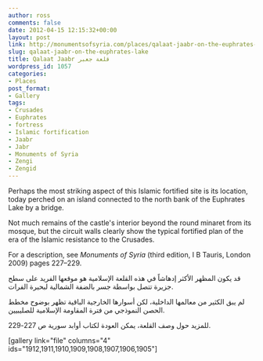 ```yaml
---
author: ross
comments: false
date: 2012-04-15 12:15:32+00:00
layout: post
link: http://monumentsofsyria.com/places/qalaat-jaabr-on-the-euphrates-lake/
slug: qalaat-jaabr-on-the-euphrates-lake
title: Qalaat Jaabr قلعة جعبر
wordpress_id: 1057
categories:
- Places
post_format:
- Gallery
tags:
- Crusades
- Euphrates
- fortress
- Islamic fortification
- Jaabr
- Jabr
- Monuments of Syria
- Zengi
- Zengid
---
```


Perhaps the most striking aspect of this Islamic fortified site is its location, today perched on an island connected to the north bank of the Euphrates Lake by a bridge.

Not much remains of the castle's interior beyond the round minaret from its mosque, but the circuit walls clearly show the typical fortified plan of the era of the Islamic resistance to the Crusades.

For a description, see _Monuments of Syria_ (third edition, I B Tauris, London 2009) pages 227–229.


قد يكون المظهر الأكثر إدهاشاً في هذه القلعة الإسلامية هو موقعها الفريد على سطح جزيرة تتصل بواسطة جسر بالضفة الشمالية لبحيرة الفرات.




لم يبق الكثير من معالمها الداخلية، لكن أسوارها الخارجية الباقية تظهر بوضوح مخطط الحصن النموذجي من فترة المقاومة الإسلامية للصليبيين.




للمزيد حول وصف القلعة، يمكن العودة لكتاب أوابد سورية ص 227-229.


[gallery link="file" columns="4" ids="1912,1911,1910,1909,1908,1907,1906,1905"]




